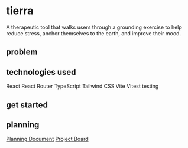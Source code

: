 # tierra
A therapeutic tool that walks users through a grounding exercise to help reduce stress, anchor themselves to the earth, and improve their mood.

## problem


## technologies used
React
React Router
TypeScript
Tailwind CSS
Vite
Vitest testing

## get started

## planning
[Planning Document](https://www.figma.com/file/5eP6txBx9qlwDRd3UruUT9/Project-Planning?type=whiteboard&node-id=0%3A1&t=XgBlKK7v7QtzDiYS-1)
[Project Board](https://github.com/users/stephanieguzm/projects/8/views/2)

